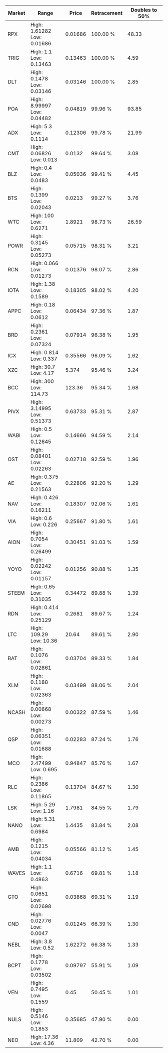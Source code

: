 | Market | Range | Price| Retracement | Doubles to 50% |
| --- | --- | --- | --- | --- |
| RPX | High: 1.61282<br />Low: 0.01686 | 0.01686 | 100.00 % | 48.33 |
| TRIG | High: 1.1<br />Low: 0.13463 | 0.13463 | 100.00 % | 4.59 |
| DLT | High: 0.1478<br />Low: 0.03146 | 0.03146 | 100.00 % | 2.85 |
| POA | High: 8.99997<br />Low: 0.04482 | 0.04819 | 99.96 % | 93.85 |
| ADX | High: 5.3<br />Low: 0.1114 | 0.12306 | 99.78 % | 21.99 |
| CMT | High: 0.06826<br />Low: 0.013 | 0.0132 | 99.64 % | 3.08 |
| BLZ | High: 0.4<br />Low: 0.0483 | 0.05036 | 99.41 % | 4.45 |
| BTS | High: 0.1399<br />Low: 0.02043 | 0.0213 | 99.27 % | 3.76 |
| WTC | High: 100<br />Low: 0.6271 | 1.8921 | 98.73 % | 26.59 |
| POWR | High: 0.3145<br />Low: 0.05273 | 0.05715 | 98.31 % | 3.21 |
| RCN | High: 0.066<br />Low: 0.01273 | 0.01376 | 98.07 % | 2.86 |
| IOTA | High: 1.38<br />Low: 0.1589 | 0.18305 | 98.02 % | 4.20 |
| APPC | High: 0.18<br />Low: 0.0612 | 0.06434 | 97.36 % | 1.87 |
| BRD | High: 0.2361<br />Low: 0.07324 | 0.07914 | 96.38 % | 1.95 |
| ICX | High: 0.814<br />Low: 0.337 | 0.35566 | 96.09 % | 1.62 |
| XZC | High: 30.7<br />Low: 4.17 | 5.374 | 95.46 % | 3.24 |
| BCC | High: 300<br />Low: 114.73 | 123.36 | 95.34 % | 1.68 |
| PIVX | High: 3.14995<br />Low: 0.51373 | 0.63733 | 95.31 % | 2.87 |
| WABI | High: 0.5<br />Low: 0.12645 | 0.14666 | 94.59 % | 2.14 |
| OST | High: 0.08401<br />Low: 0.02263 | 0.02718 | 92.59 % | 1.96 |
| AE | High: 0.375<br />Low: 0.21563 | 0.22806 | 92.20 % | 1.29 |
| NAV | High: 0.426<br />Low: 0.16211 | 0.18307 | 92.06 % | 1.61 |
| VIA | High: 0.6<br />Low: 0.226 | 0.25667 | 91.80 % | 1.61 |
| AION | High: 0.7054<br />Low: 0.26499 | 0.30451 | 91.03 % | 1.59 |
| YOYO | High: 0.02242<br />Low: 0.01157 | 0.01256 | 90.88 % | 1.35 |
| STEEM | High: 0.65<br />Low: 0.31035 | 0.34472 | 89.88 % | 1.39 |
| RDN | High: 0.414<br />Low: 0.25129 | 0.2681 | 89.67 % | 1.24 |
| LTC | High: 109.29<br />Low: 10.36 | 20.64 | 89.61 % | 2.90 |
| BAT | High: 0.1076<br />Low: 0.02861 | 0.03704 | 89.33 % | 1.84 |
| XLM | High: 0.1188<br />Low: 0.02363 | 0.03499 | 88.06 % | 2.04 |
| NCASH | High: 0.00668<br />Low: 0.00273 | 0.00322 | 87.59 % | 1.46 |
| QSP | High: 0.06351<br />Low: 0.01688 | 0.02283 | 87.24 % | 1.76 |
| MCO | High: 2.47499<br />Low: 0.695 | 0.94847 | 85.76 % | 1.67 |
| RLC | High: 0.2386<br />Low: 0.11865 | 0.13704 | 84.67 % | 1.30 |
| LSK | High: 5.29<br />Low: 1.16 | 1.7981 | 84.55 % | 1.79 |
| NANO | High: 5.31<br />Low: 0.6984 | 1.4435 | 83.84 % | 2.08 |
| AMB | High: 0.1215<br />Low: 0.04034 | 0.05566 | 81.12 % | 1.45 |
| WAVES | High: 1.1<br />Low: 0.4863 | 0.6716 | 69.81 % | 1.18 |
| GTO | High: 0.0651<br />Low: 0.02698 | 0.03868 | 69.31 % | 1.19 |
| CND | High: 0.02776<br />Low: 0.0047 | 0.01245 | 66.39 % | 1.30 |
| NEBL | High: 3.8<br />Low: 0.52 | 1.62272 | 66.38 % | 1.33 |
| BCPT | High: 0.1778<br />Low: 0.03502 | 0.09797 | 55.91 % | 1.09 |
| VEN | High: 0.7495<br />Low: 0.1559 | 0.45 | 50.45 % | 1.01 |
| NULS | High: 0.5146<br />Low: 0.1853 | 0.35685 | 47.90 % | 0.00 |
| NEO | High: 17.36<br />Low: 4.36 | 11.809 | 42.70 % | 0.00 |
